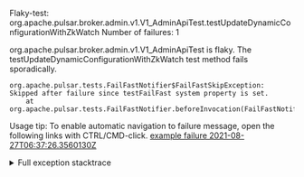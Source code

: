        
Flaky-test: org.apache.pulsar.broker.admin.v1.V1_AdminApiTest.testUpdateDynamicConfigurationWithZkWatch
Number of failures: 1

org.apache.pulsar.broker.admin.v1.V1_AdminApiTest is flaky. The testUpdateDynamicConfigurationWithZkWatch test method fails sporadically.

```
org.apache.pulsar.tests.FailFastNotifier$FailFastSkipException: Skipped after failure since testFailFast system property is set.
	at org.apache.pulsar.tests.FailFastNotifier.beforeInvocation(FailFastNotifier.java:88)

```

Usage tip: To enable automatic navigation to failure message, open the following links with CTRL/CMD-click.
[example failure 2021-08-27T06:37:26.3560130Z](https://github.com/apache/pulsar/runs/3440411059?check_suite_focus=true#step:9:863)


<details>
<summary>Full exception stacktrace</summary>
<code><pre>
org.apache.pulsar.tests.FailFastNotifier$FailFastSkipException: Skipped after failure since testFailFast system property is set.
	at org.apache.pulsar.tests.FailFastNotifier.beforeInvocation(FailFastNotifier.java:88)

</pre></code>
</details>

